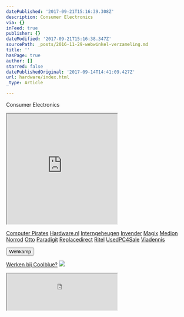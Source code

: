 ```yaml
---
datePublished: '2017-09-21T15:16:39.308Z'
description: Consumer Electronics
via: {}
inFeed: true
publisher: {}
dateModified: '2017-09-21T15:16:38.347Z'
sourcePath: _posts/2016-11-29-webwinkel-verzameling.md
title: ''
hasPage: true
author: []
starred: false
datePublishedOriginal: '2017-09-14T14:41:09.427Z'
url: hardware/index.html
_type: Article

---
```

Consumer Electronics

<iframe src="https://the-grid.github.io/ed-userhtml/?g=eJy1V1tvmzAUfs-vYEjNW8It98apuq7TKnXdHvqwPkUGTsCKMcg4I9W0_76DIR3tekk1iCKMDT7n-z77nIOXHz59u7i9-35pxCrhq97y0AANsbHqNlf3HFa9kP00fvUM_CV0PyhYqOKFMZnYdrY_1cMxsChWC2Osh3Cg9xuN1LOXfhrer3q9JTViCRtixkplC8sqimJ4HkAeMgmBGgpuGorKCBQx1z6nYmuuliyJjFwGj-b4aUJl-b51ldAIckuE_ppVtyqGSLLQKpjYAheUJhZFF4PaRyYi06AcPXy5_XptqJ1KJaPoWEMlZkXN0SxqTtgxsOenMgS5sE8RlEVXxgt0OPOpT4dBmnRD5uCgSyIqGCpJQ8BLsAU5FKCss4A448nI7tMkO03IzBm7s7nuUOJ43nTi6I4kutmRztjDPpOQ552vJJoGKaiCEpxCAZQic3u0dtx1xXddEz5xP3e0bx8QdM3VB6oGTCPrhMnBfms8XqIRxIpDZ4nkYP9IGm6ThnsEjRxhZQhIgMxkGkmaJBQx8jKbWAFnwba6nmXE6Suyk7yfk5Hn2P0Nuf1x3ccBUto58c5xU-K_4qjn9wVNgHxM-eAGwgL8jhRC--js_xd6_OpCBxh5uzyP06wOTiZC2A9pnu3LMHU9bz5tBOpNUQyC_JVwNSRwYop0k3KeFuj5oulgZbQhTQNzx2EQgMDMzbOUCQ2vTuO1SFmclRqNvdEThcLwXQo9dtKSRk2jLap0bIVz3ZHt1RXOcZ-rbg2hdscJFYIQLA-B6jBsJcr-mmyhDL4caS-INB474zc1wir9HpEu9xloAVrRByprHSch3KNYniOIYReB0Dm6_kxw57bbCK6rRy82g6z3li6VD1BNL61I9AR8x1Ldp7KsCgiuzH8ZE5HWaTTzpsd9T_0jzN3BYitq1Pg6VCGTm2EsDkWcJvhs4eBk7vm5ZwUSP5DYT9CjtuNwfDQdPVOSazN5upMBHG3H0MCJOXVnZn1SI-bcNo0KNjFt03rIlFZ1WMMToD4Q_gEgI8dn" height="300" style=""></iframe>

[Computer Pirates][0]
[Hardware.nl][1]
[Interngeheugen][2]
[Invender][3]
[Magix][4]
[Medion][5]
[Norrod][6]
[Otto][7]
[Paradigit][8]
[Replacedirect][9]
[Ritel][10]
[UsedPC4Sale][11]
[Viadennis][12]

<button data-role="cta" style="">Wehkamp</button>

[Werken bij Coolblue?][13]
![](https://the-grid-user-content.s3-us-west-2.amazonaws.com/d4d8e480-281e-41f8-a31e-4427722137e0.png)

<iframe src="https://the-grid.github.io/ed-userhtml/?g=eJyNkDEPwiAQhXd-BbLrUatRK-2izjq4OFJAIVLbUKwa438XSV2cvOUl38u9vDs2WG9X-8Nug7WvbIHYVxSXQaDX1j-sKpA0HX4iHKbi9-HNSK8znEwpbe7LiLUyJ-0Di-hD0Cuk9OsIMY61U8ecaO-bDKBxx5G-gLBGnEHwKnhZEpZtWrYpCKe4N52KlCaJDdZsQgpmqhNunfiNaeurE-rvHBwPyMlsPCd985wsKMFl7aRyOaEECgY8FGdQ1vIRHxL_8wbVPF1G" height="100" style=""></iframe>



[0]: http://www.computerpirates.com/
[1]: http://www.hardware.nl/
[2]: http://www.interngeheugen.com/tt/?tt=2902_12_133761_Interngeheugen&r=%2F
[3]: http://www.invender.nl/ttiv/index.php?tt=352_12_133761_Invender&r=%2F
[4]: http://www.magix.com/ap/tradetracker/?tt=2074_12_133761_Magix&r=%2F
[5]: http://tc.tradetracker.net/?c=3452&m=12&a=133761
[6]: http://www.norrod.nl/tt/index.aspx?tt=23396_12_133761_Norrod&r=%2F
[7]: http://www.otto.nl/
[8]: http://www.paradigit.nl/tt/index.aspx?tt=5043_12_133761_Paradigit&r=%2F
[9]: http://www.replacedirect.nl/
[10]: http://www.ritel.nl/telecom/?tt=668_12_133761_Ritel&r=%2F
[11]: http://tc.tradetracker.net/?c=20400&m=12&a=133761&r=UsedPC4sale&u=%2F
[12]: http://www.viadennis.nl/computer/?tt=15804_12_133761_Viadennis&r=%2F
[13]: http://prf.hn/click/camref:1100l3bs3/creativeref:1011l11074